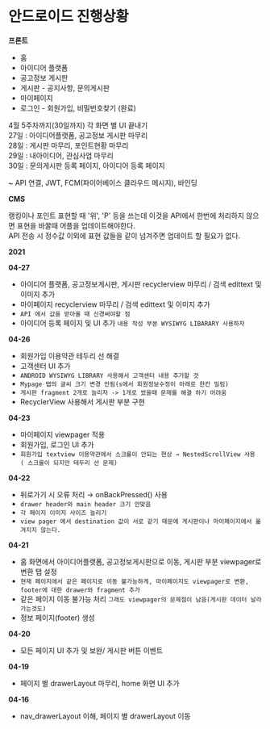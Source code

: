 # 안드로이드 진행상황

**프론트**
- 홈
- 아이디어 플랫폼
- 공고정보 게시판
- 게시판 - 공지사항, 문의게시판
- 마이페이지
- 로그인 - 회원가입, 비밀번호찾기 (완료)

4월 5주차까지(30일까지) 각 화면 별 UI 끝내기 </br>
27일 : 아이디어플랫폼, 공고정보 게시판 마무리 </br>
28일 :  게시판 마무리, 포인트현황 마무리 </br>
29일 : 내아이디어, 관심사업 마무리 </br>
30일 : 문의게시판 등록 페이지, 아이디어 등록 페이지

~ API 연결, JWT, FCM(파이어베이스 클라우드 메시지), 바인딩

**CMS**


랭킹이나 포인트 표현할 때 '위', 'P' 등을 쓰는데 이것을 API에서 한번에 처리하지 않으면 표현을 바꿀때 어플을 업데이트해야한다.</br>
API 전송 시 정수값 이외에 표현 값들을 같이 넘겨주면 업데이트 할 필요가 없다.


**2021**</br>

**04-27**</br>
- 아이디어 플랫폼, 공고정보게시판, 게시판 recyclerview 마무리 / 검색 edittext 및 이미지 추가
- 마이페이지 recyclerview 마무리 / 검색 edittext 및 이미지 추가
- `API 에서 값을 받아올 때 신경써야할 점`
- 아이디어 등록 페이지 및 UI 추가 `내용 작성 부분 WYSIWYG LIBARARY 사용하자`


**04-26**</br>
- 회원가입 이용약관 테두리 선 해결
- 고객센터 UI 추가
- `ANDROID WYSIWYG LIBRARY 사용해서 고객센터 내용 추가할 것`
- `Mypage 탭의 글씨 크기 변경 안됨(s에서 회원정보수정이 아래로 한칸 밀림)`
- `게시판 fragment 2개로 늘리자 -> 1개로 썼을때 문제를 해결 하기 어려움`
- RecyclerView 사용해서 게시판 부분 구현

**04-23**</br>
- 마이페이지 viewpager 적용
- 회원가입, 로그인 UI 추가
- `회원가입 textview 이용약관에서 스크롤이 안되는 현상 → NestedScrollView 사용 ( 스크롤이 되지만 테두리 선 문제)`

**04-22**</br>
- 뒤로가기 시 오류 처리 → onBackPressed() 사용
- `drawer header와 main header 크기 안맞음`
- `각 페이지 이미지 사이즈 늘리기`
- `view pager 에서 destination 값이 서로 같기 때문에 게시판이나 마이페이지에서 옮겨지지 않는다.`

**04-21**</br>
- 홈 화면에서 아이디어플랫폼, 공고정보게시판으로 이동, 게시판 부분 viewpager로 변환 탭 설정
- `현재 페이지에서 같은 페이지로 이동 불가능하게, 마이페이지도 viewpager로 변환, footer에 대한 drawer와 fragment 추가`
- 같은 페이지 이동 불가능 처리 `그래도 viewpager의 문제점이 남음(게시판 데이터 날라가는것도)`
- 정보 페이지(footer) 생성

**04-20**</br>
- 모든 페이지 UI 추가 및 보완/ 게시판 버튼 이벤트

**04-19**</br>
- 페이지 별 drawerLayout 마무리, home 화면 UI 추가

**04-16**</br>
- nav_drawerLayout 이해, 페이지 별 drawerLayout 이동





